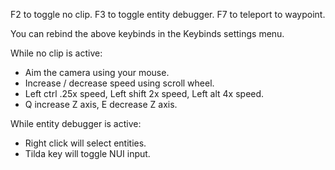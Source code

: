 F2 to toggle no clip.
F3 to toggle entity debugger.
F7 to teleport to waypoint.

You can rebind the above keybinds in the Keybinds settings menu.

While no clip is active:

- Aim the camera using your mouse.
- Increase / decrease speed using scroll wheel.
- Left ctrl .25x speed, Left shift 2x speed, Left alt 4x speed.
- Q increase Z axis, E decrease Z axis.

While entity debugger is active:

- Right click will select entities.
- Tilda key will toggle NUI input.
